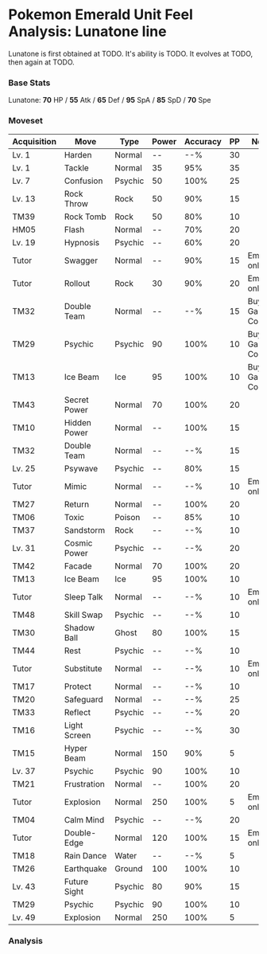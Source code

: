 # Pokemon Emerald Unit Feel Analysis: Lunatone line

Lunatone is first obtained at TODO. It's ability is TODO. It evolves at TODO, then again at TODO.

### Base Stats

Lunatone: **70** HP / **55** Atk / **65** Def / **95** SpA / **85** SpD / **70** Spe

### Moveset

|Acquisition|Move        |Type   |Power|Accuracy|PP |Notes                    |
|---        |---         |---    |---  |---     |---|---                      |
|Lv. 1      |Harden      |Normal |--   |--%     |30 |                         |
|Lv. 1      |Tackle      |Normal |35   |95%     |35 |                         |
|Lv. 7      |Confusion   |Psychic|50   |100%    |25 |                         |
|Lv. 13     |Rock Throw  |Rock   |50   |90%     |15 |                         |
|TM39       |Rock Tomb   |Rock   |50   |80%     |10 |                         |
|HM05       |Flash       |Normal |--   |70%     |20 |                         |
|Lv. 19     |Hypnosis    |Psychic|--   |60%     |20 |                         |
|Tutor      |Swagger     |Normal |--   |90%     |15 |Emerald only             |
|Tutor      |Rollout     |Rock   |30   |90%     |20 |Emerald only             |
|TM32       |Double Team |Normal |--   |--%     |15 |Buy at Game Corner       |
|TM29       |Psychic     |Psychic|90   |100%    |10 |Buy at Game Corner       |
|TM13       |Ice Beam    |Ice    |95   |100%    |10 |Buy at Game Corner       |
|TM43       |Secret Power|Normal |70   |100%    |20 |                         |
|TM10       |Hidden Power|Normal |--   |100%    |15 |                         |
|TM32       |Double Team |Normal |--   |--%     |15 |                         |
|Lv. 25     |Psywave     |Psychic|--   |80%     |15 |                         |
|Tutor      |Mimic       |Normal |--   |--%     |10 |Emerald only             |
|TM27       |Return      |Normal |--   |100%    |20 |                         |
|TM06       |Toxic       |Poison |--   |85%     |10 |                         |
|TM37       |Sandstorm   |Rock   |--   |--%     |10 |                         |
|Lv. 31     |Cosmic Power|Psychic|--   |--%     |20 |                         |
|TM42       |Facade      |Normal |70   |100%    |20 |                         |
|TM13       |Ice Beam    |Ice    |95   |100%    |10 |                         |
|Tutor      |Sleep Talk  |Normal |--   |--%     |10 |Emerald only             |
|TM48       |Skill Swap  |Psychic|--   |--%     |10 |                         |
|TM30       |Shadow Ball |Ghost  |80   |100%    |15 |                         |
|TM44       |Rest        |Psychic|--   |--%     |10 |                         |
|Tutor      |Substitute  |Normal |--   |--%     |10 |Emerald only             |
|TM17       |Protect     |Normal |--   |--%     |10 |                         |
|TM20       |Safeguard   |Normal |--   |--%     |25 |                         |
|TM33       |Reflect     |Psychic|--   |--%     |20 |                         |
|TM16       |Light Screen|Psychic|--   |--%     |30 |                         |
|TM15       |Hyper Beam  |Normal |150  |90%     |5  |                         |
|Lv. 37     |Psychic     |Psychic|90   |100%    |10 |                         |
|TM21       |Frustration |Normal |--   |100%    |20 |                         |
|Tutor      |Explosion   |Normal |250  |100%    |5  |Emerald only             |
|TM04       |Calm Mind   |Psychic|--   |--%     |20 |                         |
|Tutor      |Double-Edge |Normal |120  |100%    |15 |Emerald only             |
|TM18       |Rain Dance  |Water  |--   |--%     |5  |                         |
|TM26       |Earthquake  |Ground |100  |100%    |10 |                         |
|Lv. 43     |Future Sight|Psychic|80   |90%     |15 |                         |
|TM29       |Psychic     |Psychic|90   |100%    |10 |                         |
|Lv. 49     |Explosion   |Normal |250  |100%    |5  |                         |

### Analysis